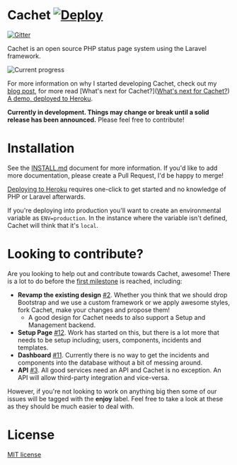 # Cachet [![Deploy](https://www.herokucdn.com/deploy/button.png)](https://heroku.com/deploy)

[![Gitter](https://badges.gitter.im/Join%20Chat.svg)](https://gitter.im/cachethq/Cachet?utm_source=badge&utm_medium=badge&utm_campaign=pr-badge&utm_content=badge)

Cachet is an open source PHP status page system using the Laravel framework.

![Current progress](https://dl.dropboxusercontent.com/u/7323096/Cachet.png)

For more information on why I started developing Cachet, check out my [blog post](http://james-brooks.uk/cachet/?utm_source=github&utm_medium=readme&utm_campaign=github-cachet), for more read [What's next for Cachet?]([What's next for Cachet?](http://james-brooks.uk/whats-next-for-cachet/)) [A demo, deployed to Heroku](https://cachet.herokuapp.com).

**Currently in development. Things may change or break until a solid release has been announced.** Please feel free to contribute!

# Installation

See the [INSTALL.md](/INSTALL.md) document for more information. If you'd like to add more documentation, please create a Pull Request, I'd be happy to merge!

[Deploying to Heroku](/INSTALL.md#deploy-to-heroku) requires one-click to get started and no knowledge of PHP or Laravel afterwards.

If you're deploying into production you'll want to create an environmental variable as `ENV=production`. In the instance where the variable isn't defined, Cachet will think that it's `local`.

# Looking to contribute?

Are you looking to help out and contribute towards Cachet, awesome! There is a lot to do before the [first milestone](https://github.com/jbrooksuk/Cachet/milestones/First%20Release) is reached, including:

- **Revamp the existing design** [#2](https://github.com/jbrooksuk/Cachet/issues/2). Whether you think that we should drop Bootstrap and we use a custom framework or we apply awesome styles, fork Cachet, make your changes and propose them!
    + A good design for Cachet needs to also support a Setup and Management backend.
- **Setup Page** [#12](https://github.com/jbrooksuk/Cachet/issues/12). Work has started on this, but there is a lot more that needs to be setup including; users, components, incidents and templates.
- **Dashboard** [#11](https://github.com/jbrooksuk/Cachet/issues/11). Currently there is no way to get the incidents and components into the database without a bit of messing around.
- **API** [#3](https://github.com/jbrooksuk/Cachet/issues/3). All good services need an API and Cachet is no exception. An API will allow third-party integration and vice-versa.

However, if you're not looking to work on anything big then some of our issues will be tagged with the **enjoy** label. Feel free to take a look at these as they should be much easier to deal with.

# License

[MIT license](http://jbrooksuk.mit-license.org)
